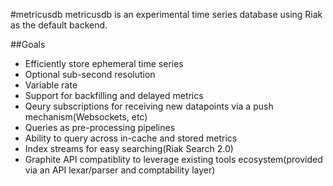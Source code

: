 #metricusdb
metricusdb is an experimental time series database using Riak as the default backend.

##Goals
* Efficiently store ephemeral time series
* Optional sub-second resolution
* Variable rate
* Support for backfilling and delayed metrics
* Qeury subscriptions for receiving new datapoints via a push mechanism(Websockets, etc)
* Queries as pre-processing pipelines
* Ability to query across in-cache and stored metrics
* Index streams for easy searching(Riak Search 2.0)
* Graphite API compatiblity to leverage existing tools ecosystem(provided via an API lexar/parser and comptability layer)
